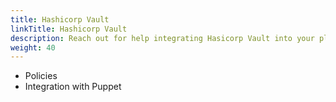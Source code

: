 ```yaml
---
title: Hashicorp Vault
linkTitle: Hashicorp Vault
description: Reach out for help integrating Hasicorp Vault into your platform.
weight: 40
---
```


 * Policies
 * Integration with Puppet
